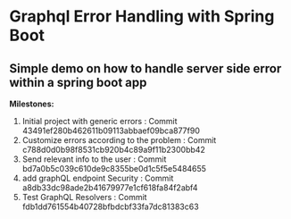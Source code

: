 # Graphql Error Handling with Spring Boot

## Simple demo on how to handle server side error within a spring boot app

 **Milestones:**
1) Initial project with generic errors : Commit 43491ef280b462611b09113abbaef09bca877f90
2) Customize errors according to the problem : Commit c788d0d0b98f8531cb920b4c89a9f11b2300bb42
3) Send relevant info to the user : Commit bd7a0b5c039c610de9c8355be0d1c5f5e5484655
4) add graphQL endpoint Security : Commit a8db33dc98ade2b41679977e1cf618fa84f2abf4
5) Test GraphQL Resolvers : Commit fdb1dd761554b40728bfbdcbf33fa7dc81383c63
